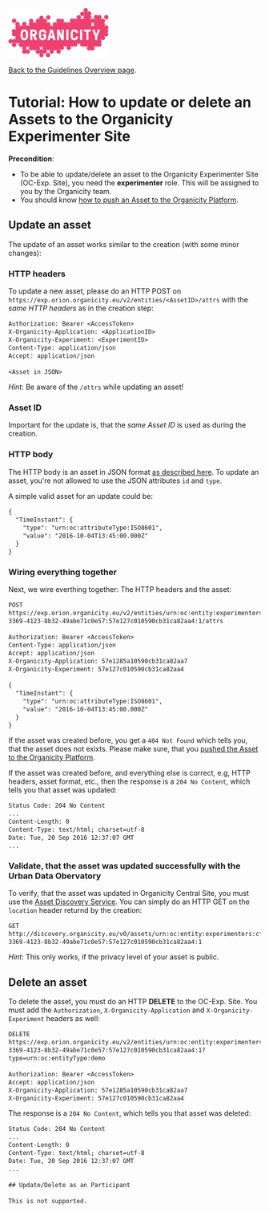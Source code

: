 ![Organicity logo](../images/organicity_logo_pink_100.png)

[Back to the Guidelines Overview page](https://organicityeu.github.io/).

# Tutorial: How to update or delete an Assets to the Organicity Experimenter Site

**Precondition**:

* To be able to update/delete an asset to the Organicity Experimenter Site (OC-Exp. Site), you need the **experimenter** role. This will be assigned to you by the Organicity team.
* You should know [how to push an Asset to the Organicity Platform](HowToPushAnAsset.md).

## Update an asset

The update of an asset works similar to the creation (with some minor changes):

### HTTP headers

To update a new asset, please do an HTTP POST on `https://exp.orion.organicity.eu/v2/entities/<AssetID>/attrs` with the
*same HTTP headers* as in the creation step:

```
Authorization: Bearer <AccessToken>
X-Organicity-Application: <ApplicationID>
X-Organicity-Experiment: <ExperimentID>
Content-Type: application/json
Accept: application/json

<Asset in JSON>
```

*Hint*: Be aware of the `/attrs` while updating an asset!

### Asset ID

Important for the update is, that the *same Asset ID* is used as during the creation.

### HTTP body

The HTTP body is an asset in JSON format [as described here](AssetDataModel.md). To update an asset, you're not allowed to use the JSON attributes
`id` and `type`.

A simple valid asset for an update could be:

```
{
  "TimeInstant": {
    "type": "urn:oc:attributeType:ISO8601",
    "value": "2016-10-04T13:45:00.000Z"
  }
}
```

### Wiring everything together

Next, we wire everthing together: The HTTP headers and the asset:

```
POST https://exp.orion.organicity.eu/v2/entities/urn:oc:entity:experimenters:cf2c1723-3369-4123-8b32-49abe71c0e57:57e127c010590cb31ca82aa4:1/attrs

Authorization: Bearer <AccessToken>
Content-Type: application/json
Accept: application/json
X-Organicity-Application: 57e1285a10590cb31ca82aa7
X-Organicity-Experiment: 57e127c010590cb31ca82aa4

{
  "TimeInstant": {
    "type": "urn:oc:attributeType:ISO8601",
    "value": "2016-10-04T13:45:00.000Z"
  }
}
```

If the asset was created before, you get a `404 Not Found` which tells you, that the asset does not exixts. Please make sure, that you [pushed the Asset to the Organicity Platform](HowToPushAnAsset.md).

If the asset was created before, and everything else is correct, e.g, HTTP headers, asset format, etc., then the response is a `204 No Content`, which tells you that asset was updated:


```
Status Code: 204 No Content
...
Content-Length: 0
Content-Type: text/html; charset=utf-8
Date: Tue, 20 Sep 2016 12:37:07 GMT
...
```

### Validate, that the asset was updated successfully with the Urban Data Obervatory

To verify, that the asset was updated in Organicity Central Site, you must use the [Asset Discovery Service](https://organicityeu.github.io/api/AssetDiscovery.html).
You can simply do an HTTP GET on the `location` header returnd by the creation:

```
GET http://discovery.organicity.eu/v0/assets/urn:oc:entity:experimenters:cf2c1723-3369-4123-8b32-49abe71c0e57:57e127c010590cb31ca82aa4:1
```

*Hint*: This only works, if the privacy level of your asset is public.

## Delete an asset

To delete the asset, you must do an HTTP **DELETE** to the OC-Exp. Site. You must add the `Authorization`,
`X-Organicity-Application` and `X-Organicity-Experiment` headers as well:

```
DELETE https://exp.orion.organicity.eu/v2/entities/urn:oc:entity:experimenters:cf2c1723-3369-4123-8b32-49abe71c0e57:57e127c010590cb31ca82aa4:1?type=urn:oc:entityType:demo

Authorization: Bearer <AccessToken>
Accept: application/json
X-Organicity-Application: 57e1285a10590cb31ca82aa7
X-Organicity-Experiment: 57e127c010590cb31ca82aa4
```

The response is a `204 No Content`, which tells you that asset was deleted:

```
Status Code: 204 No Content
...
Content-Length: 0
Content-Type: text/html; charset=utf-8
Date: Tue, 20 Sep 2016 12:37:07 GMT
...

## Update/Delete as an Participant

This is not supported.
